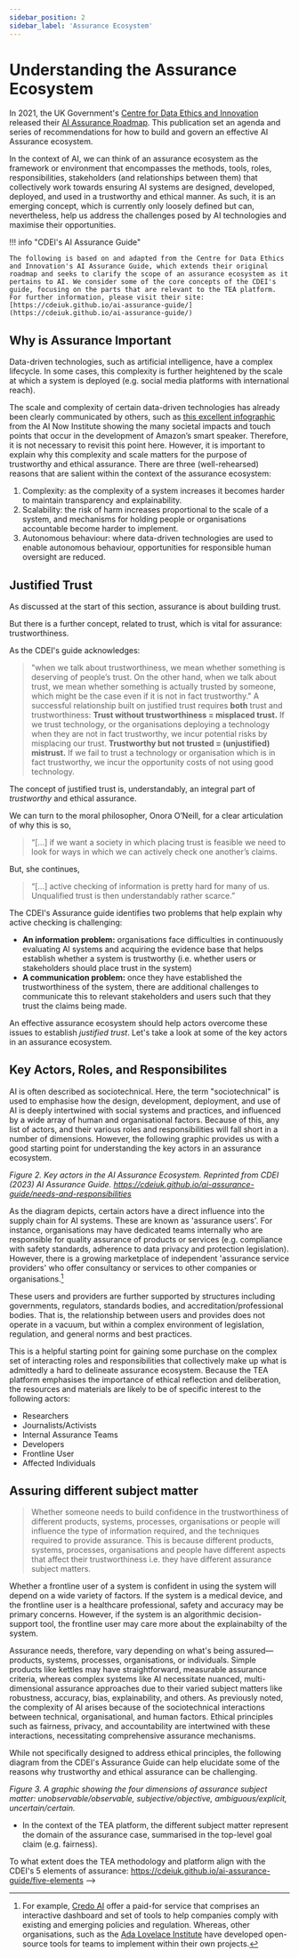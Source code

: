```yaml
---
sidebar_position: 2
sidebar_label: 'Assurance Ecosystem'
---
```


# Understanding the Assurance Ecosystem

In 2021, the UK Government's
[Centre for Data Ethics and Innovation](https://www.gov.uk/government/organisations/centre-for-data-ethics-and-innovation)
released their
[AI Assurance Roadmap](https://www.gov.uk/government/publications/the-roadmap-to-an-effective-ai-assurance-ecosystem).
This publication set an agenda and series of recommendations for how to build
and govern an effective AI Assurance ecosystem.

In the context of AI, we can think of an assurance ecosystem as the framework or
environment that encompasses the methods, tools, roles, responsibilities,
stakeholders (and relationships between them) that collectively work towards
ensuring AI systems are designed, developed, deployed, and used in a trustworthy
and ethical manner. As such, it is an emerging concept, which is currently only
loosely defined but can, nevertheless, help us address the challenges posed by
AI technologies and maximise their opportunities.

!!! info "CDEI's AI Assurance Guide"

    The following is based on and adapted from the Centre for Data Ethics and Innovation's AI Assurance Guide, which extends their original roadmap and seeks to clarify the scope of an assurance ecosystem as it pertains to AI. We consider some of the core concepts of the CDEI's guide, focusing on the parts that are relevant to the TEA platform. For further information, please visit their site: [https://cdeiuk.github.io/ai-assurance-guide/](https://cdeiuk.github.io/ai-assurance-guide/)

## Why is Assurance Important

Data-driven technologies, such as artificial intelligence, have a complex
lifecycle. In some cases, this complexity is further heightened by the scale at
which a system is deployed (e.g. social media platforms with international
reach).

The scale and complexity of certain data-driven technologies has already been
clearly communicated by others, such as
[this excellent infographic](https://anatomyof.ai) from the AI Now Institute
showing the many societal impacts and touch points that occur in the development
of Amazon’s smart speaker. Therefore, it is not necessary to revisit this point
here. However, it is important to explain why this complexity and scale matters
for the purpose of trustworthy and ethical assurance. There are three
(well-rehearsed) reasons that are salient within the context of the assurance
ecosystem:

1. Complexity: as the complexity of a system increases it becomes harder to
   maintain transparency and explainability.
2. Scalability: the risk of harm increases proportional to the scale of a
   system, and mechanisms for holding people or organisations accountable become
   harder to implement.
3. Autonomous behaviour: where data-driven technologies are used to enable
   autonomous behaviour, opportunities for responsible human oversight are
   reduced.

## Justified Trust

As discussed at the start of this section, assurance is about building trust.

But there is a further concept, related to trust, which is vital for assurance:
trustworthiness.

As the CDEI's guide acknowledges:

> "when we talk about trustworthiness, we mean whether something is deserving of
> people’s trust. On the other hand, when we talk about trust, we mean whether
> something is actually trusted by someone, which might be the case even if it
> is not in fact trustworthy." A successful relationship built on justified
> trust requires **both** trust and trustworthiness: **Trust without
> trustworthiness = misplaced trust.** If we trust technology, or the
> organisations deploying a technology when they are not in fact trustworthy, we
> incur potential risks by misplacing our trust. **Trustworthy but not trusted =
> (unjustified) mistrust.** If we fail to trust a technology or organisation
> which is in fact trustworthy, we incur the opportunity costs of not using good
> technology.

<!-- ![](../assets/images/justified-trust.png) -->

The concept of justified trust is, understandably, an integral part of
_trustworthy_ and ethical assurance.

We can turn to the moral philosopher, Onora O’Neill, for a clear articulation of
why this is so,

> “[...] if we want a society in which placing trust is feasible we need to look
> for ways in which we can actively check one another’s claims.

But, she continues,

> “[...] active checking of information is pretty hard for many of us.
> Unqualified trust is then understandably rather scarce.”

The CDEI's Assurance guide identifies two problems that help explain why active
checking is challenging:

- **An information problem:** organisations face difficulties in continuously
  evaluating AI systems and acquiring the evidence base that helps establish
  whether a system is trustworthy (i.e. whether users or stakeholders should
  place trust in the system)
- **A communication problem:** once they have established the trustworthiness of
  the system, there are additional challenges to communicate this to relevant
  stakeholders and users such that they trust the claims being made.

An effective assurance ecosystem should help actors overcome these issues to
establish _justified trust_. Let's take a look at some of the key actors in an
assurance ecosystem.

## Key Actors, Roles, and Responsibilites

AI is often described as sociotechnical. Here, the term "sociotechnical" is used
to emphasise how the design, development, deployment, and use of AI is deeply
intertwined with social systems and practices, and influenced by a wide array of
human and organisational factors. Because of this, any list of actors, and their
various roles and responsibilities will fall short in a number of dimensions.
However, the following graphic provides us with a good starting point for
understanding the key actors in an assurance ecosystem.

<!-- ![This diagram depicts the AI assurance ecosystem, illustrating interactions between AI supply chain participants, AI Assurance Service Providers, Independent Researchers, and Supporting Structures like regulators and standards bodies.](../assets/images/actors.png) -->

_Figure 2. Key actors in the AI Assurance Ecosystem. Reprinted from CDEI (2023)
AI Assurance Guide.
https://cdeiuk.github.io/ai-assurance-guide/needs-and-responsibilities_

As the diagram depicts, certain actors have a direct influence into the supply
chain for AI systems. These are known as 'assurance users'. For instance,
organisations may have dedicated teams internally who are responsible for
quality assurance of products or services (e.g. compliance with safety
standards, adherence to data privacy and protection legislation). However, there
is a growing marketplace of independent 'assurance service providers' who offer
consultancy or services to other companies or organisations.[^market]

These users and providers are further supported by structures including
governments, regulators, standards bodies, and accreditation/professional
bodies. That is, the relationship between users and provides does not operate in
a vacuum, but within a complex environment of legislation, regulation, and
general norms and best practices.

[^market]:
    For example, [Credo AI](https://www.credo.ai/) offer a paid-for service that
    comprises an interactive dashboard and set of tools to help companies comply
    with existing and emerging policies and regulation. Whereas, other
    organisations, such as the
    [Ada Lovelace Institute](https://www.adalovelaceinstitute.org/project/algorithmic-impact-assessment-healthcare/)
    have developed open-source tools for teams to implement within their own
    projects.

This is a helpful starting point for gaining some purchase on the complex set of
interacting roles and responsibilities that collectively make up what is
admittedly a hard to delineate assurance ecosystem. Because the TEA platform
emphasises the importance of ethical reflection and deliberation, the resources
and materials are likely to be of specific interest to the following actors:

- Researchers
- Journalists/Activists
- Internal Assurance Teams
- Developers
- Frontline User
- Affected Individuals

## Assuring different subject matter

> Whether someone needs to build confidence in the trustworthiness of different
> products, systems, processes, organisations or people will influence the type
> of information required, and the techniques required to provide assurance.
> This is because different products, systems, processes, organisations and
> people have different aspects that affect their trustworthiness i.e. they have
> different assurance subject matters.

Whether a frontline user of a system is confident in using the system will
depend on a wide variety of factors. If the system is a medical device, and the
frontline user is a healthcare professional, safety and accuracy may be primary
concerns. However, if the system is an algorithmic decision-support tool, the
frontline user may care more about the explainabilty of the system.

Assurance needs, therefore, vary depending on what's being assured—products,
systems, processes, organisations, or individuals. Simple products like kettles
may have straightforward, measurable assurance criteria, whereas complex systems
like AI necessitate nuanced, multi-dimensional assurance approaches due to their
varied subject matters like robustness, accuracy, bias, explainability, and
others. As previously noted, the complexity of AI arises because of the
sociotechnical interactions between technical, organisational, and human
factors. Ethical principles such as fairness, privacy, and accountability are
intertwined with these interactions, necessitating comprehensive assurance
mechanisms.

While not specifically designed to address ethical principles, the following
diagram from the CDEI's Assurance Guide can help elucidate some of the reasons
why trustworthy and ethical assurance can be challenging.

<!--  rewrite following summary

1. **Unobservable versus Observable**:
   - Unobservable aspects refer to elements that cannot be directly seen or measured but might have implications, like potential societal harms from AI systems.
   - Observable aspects are those that can be directly seen, measured, or experienced, like testing the accuracy of an AI system against a clear standard.

2. **Subjective versus Objective**:
   - Subjective aspects involve personal judgments or opinions, like deciding which definition of fairness to apply in assessing an AI system.
   - Objective aspects refer to measurable, factual bases that do not rely on personal feelings or interpretations, like measuring false positive or false negative rates.

3. **Ambiguous versus Explicit**:
   - Ambiguous aspects lack clarity or are open to multiple interpretations, requiring more judgement for assurance. For instance, qualitative assessments of societal impacts or algorithmic bias.
   - Explicit aspects are clear, defined, and often quantifiable, like the accuracy of an algorithm against a specific metric.

4. **Uncertain versus Certain**:
   - Uncertain aspects are characterized by doubt and unpredictability, like the potential broader societal impacts from AI deployment.
   - Certain aspects are clear and definite, allowing for more definitive assurance.

Now, regarding the assurance of ethical principles for AI:

1. **Unobservable versus Observable**:
   - Ethical principles often concern values and norms, which might be unobservable directly. However, their operationalization could be observable through specific metrics or indicators, albeit imperfectly.

2. **Subjective versus Objective**:
   - Ethical principles are fundamentally subjective as they're rooted in societal values, cultural norms, and individual beliefs. However, once a consensus is reached on certain ethical standards, their application can be approached in a more objective manner through established metrics.

3. **Ambiguous versus Explicit**:
   - Ethical principles can be ambiguous due to differing interpretations and context-dependent nuances. Over time, through discourse and standardization, they may become more explicit, although some level of ambiguity is likely to remain.

4. **Uncertain versus Certain**:
   - The impact and effectiveness of applying ethical principles are often uncertain due to the complex, dynamic nature of AI and its interaction with society. However, certain ethical benchmarks or standards can provide a level of certainty in evaluation.

The application of ethical principles in AI governance involves navigating these dimensions to ensure that the AI systems are developed and deployed responsibly. The challenge lies in translating abstract ethical principles into concrete practices and metrics for evaluation while acknowledging and addressing the inherent subjectivity, ambiguity, and uncertainty involved in ethical considerations.

-->

<!-- ![](../assets/images/subject-matter.png) -->
_Figure 3. A graphic showing the four 
dimensions of assurance subject matter: unobservable/observable,
subjective/objective, ambiguous/explicit, uncertain/certain._

- In the context of the TEA platform, the different subject matter represent the
  domain of the assurance case, summarised in the top-level goal claim (e.g.
  fairness).

To what extent does the TEA methodology and platform align with the CDEI's 5
elements of assurance: https://cdeiuk.github.io/ai-assurance-guide/five-elements
-->
